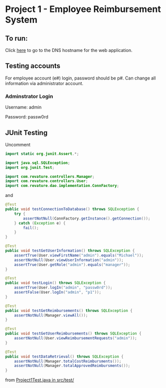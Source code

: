 # Project 1 - Employee Reimbursement System

## To run:

Click [here](http://josephjustn-ec2.ddns.net/Project1/) to go to the DNS hostname for the web application.

## Testing accounts

For employee account (e#) login, password should be p#. Can change all information via administrator account.

### Adminstrator Login

Username: admin

Password: passw0rd

## JUnit Testing

Uncomment

```Java
import static org.junit.Assert.*;

import java.sql.SQLException;
import org.junit.Test;

import com.revature.controllers.Manager;
import com.revature.controllers.User;
import com.revature.dao.implementation.ConnFactory;
```

and 

```Java
@Test
public void testConnectionToDatabase() throws SQLException {
	try {
		assertNotNull(ConnFactory.getInstance().getConnection());
	} catch (Exception e) {
		fail();
	}
}

@Test
public void testGetUserInformation() throws SQLException {
	assertTrue(User.viewFirstName("admin").equals("Michael"));
	assertNotNull(User.viewUserInformation("admin"));
	assertTrue(User.getRole("admin").equals("manager"));
}

@Test
public void testLogin() throws SQLException {
	assertTrue(User.logIn("admin", "passw0rd"));
	assertFalse(User.logIn("admin", "p1"));
}

@Test
public void testGetReimbursements() throws SQLException {
	assertNotNull(Manager.viewAll());
}

@Test
public void testGetUserReimbursements() throws SQLException {
	assertNotNull(User.viewReimbursementRequests("admin"));
}

@Test
public void testDataRetrieval() throws SQLException {
	assertNotNull(Manager.totalCostReimbursments());
	assertNotNull(Manager.totalApprovedReimbursments());
}
```

from [Project1Test.java in src/test/](src/test/java/com/revature/test/Project1Test.java)